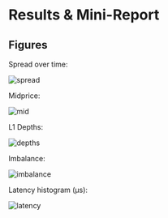 # Results & Mini-Report

## Figures

Spread over time:

![spread]()

Midprice:

![mid]()

L1 Depths:

![depths]()

Imbalance:

![imbalance]()

Latency histogram (μs):

![latency]()
